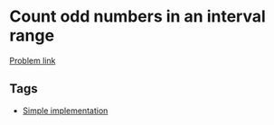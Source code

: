 # Count odd numbers in an interval range

[Problem link](https://leetcode.com/problems/count-odd-numbers-in-an-interval-range/)

## Tags

* [Simple implementation](/README.md#Simple_implementation)
